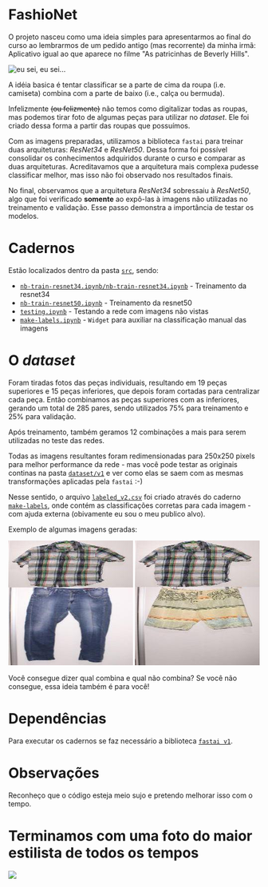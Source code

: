 # FashioNet

O projeto nasceu como uma ideia simples para apresentarmos ao final do curso ao lembrarmos de um pedido antigo (mas recorrente) da minha irmã: Aplicativo igual ao que aparece no filme "As patricinhas de Beverly Hills".

![eu sei, eu sei...](https://badulakit.files.wordpress.com/2013/07/closet-cher.jpg)

A idéia basica é tentar classificar se a parte de cima da roupa (i.e. camiseta) combina com a parte de baixo (i.e., calça ou bermuda).

Infelizmente ~~(ou felizmente)~~ não temos como digitalizar todas as roupas, mas podemos tirar foto de algumas peças para utilizar no _dataset_. Ele foi criado dessa forma a partir das roupas que possuímos.

Com as imagens preparadas, utilizamos a biblioteca `fastai` para treinar duas arquiteturas: _ResNet34_ e _ResNet50_. Dessa forma foi possível consolidar os conhecimentos adquiridos durante o curso e comparar as duas arquiteturas. Acreditavamos que a arquitetura mais complexa pudesse classificar melhor, mas isso não foi observado nos resultados finais.

No final, observamos que a arquitetura _ResNet34_ sobressaiu à _ResNet50_, algo que foi verificado **somente** ao expô-las à imagens não utilizadas no treinamento e validação. Esse passo demonstra a importância de testar os modelos.

# Cadernos

Estão localizados dentro da pasta [`src`](src), sendo: 
* [`nb-train-resnet34.ipynb/nb-train-resnet34.ipynb`](src) - Treinamento da resnet34
* [`nb-train-resnet50.ipynb`](src/nb-train-resnet50.ipynb) - Treinamento da resnet50
* [`testing.ipynb`](src/testing.ipynb) - Testando a rede com imagens não vistas
* [`make-labels.ipynb`](src/make-labels.ipynb) - `Widget` para auxiliar na classificação manual das imagens


# O _dataset_

Foram tiradas fotos das peças individuais, resultando em 19 peças superiores e 15 peças inferiores, que depois foram cortadas para centralizar cada peça. Então combinamos as peças superiores com as inferiores, gerando um total de 285 pares, sendo utilizados 75% para treinamento e 25% para validação.

Após treinamento, também geramos 12 combinações a mais para serem utilizadas no teste das redes.

Todas as imagens resultantes foram redimensionadas para 250x250 pixels para melhor performance da rede - mas você pode testar as originais continas na pasta [`dataset/v1`](dataset/v1) e ver como elas se saem com as mesmas transformações aplicadas pela `fastai` :-)

Nesse sentido, o arquivo [`labeled_v2.csv`](labeled_v2.csv) foi criado através do caderno [`make-labels`](src/make-labels.ipynb), onde contém as classificações corretas para cada imagem - com ajuda externa (obivamente eu sou o meu publico alvo).

Exemplo de algumas imagens geradas:

![IMG](dataset/v2-resized/IMG_8723.JPG-IMG_8747.JPG) ![IMG](dataset/v2-resized/IMG_8723.JPG-IMG_8749.JPG)

Você consegue dizer qual combina e qual não combina? Se você não consegue, essa ideia também é para você!

# Dependências

Para executar os cadernos se faz necessário a biblioteca [`fastai v1`](https://github.com/fastai/fastai).

# Observações

Reconheço que o código esteja meio sujo e pretendo melhorar isso com o tempo.


# Terminamos com uma foto do maior estilista de todos os tempos
![](https://www.agoralaguna.com.br/wp-content/uploads/2019/04/cantor-falcao.jpg)
